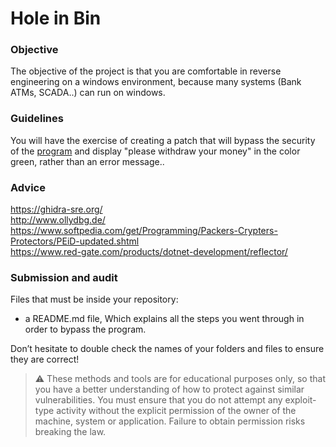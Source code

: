 # Hole in Bin

### Objective

The objective of the project is that you are comfortable in reverse engineering on a windows environment, because many systems (Bank ATMs, SCADA..) can run on windows.

### Guidelines

You will have the exercise of creating a patch that will bypass the security of the [program](./resources/hole-in-bin.exe) and display "please withdraw your money" in the color green, rather than an error message..

### Advice

https://ghidra-sre.org/  
http://www.ollydbg.de/  
https://www.softpedia.com/get/Programming/Packers-Crypters-Protectors/PEiD-updated.shtml  
https://www.red-gate.com/products/dotnet-development/reflector/

### Submission and audit

Files that must be inside your repository:

- a README.md file, Which explains all the steps you went through in order to bypass the program.

Don’t hesitate to double check the names of your folders and files to ensure they are correct!

> ⚠️ These methods and tools are for educational purposes only, so that you have a better understanding of how to protect against similar vulnerabilities. You must ensure that you do not attempt any exploit-type activity without the explicit permission of the owner of the machine, system or application. Failure to obtain permission risks breaking the law.
